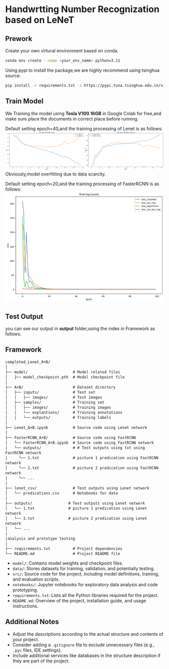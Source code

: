 # Handwrtting Number Recognization based on LeNeT 
## Prework
Create your own virtural environment based on conda.
```bash
conda env create --name <your_env_name> python=3.11
```

Using pypi to install the package,we are highly recommend using tsinghua source.
```bash
pip install -r requirements.txt -i https://pypi.tuna.tsinghua.edu.cn/simple
```

## Train Model
We Training the model using **Tesla V100 16GB** in Google Colab for free,and make sure place the documents in correct place before running. 


Default setting epoch=40,and the training processing of Lenet is as follows:
![Alt text](image.png)
Obviously,model overfitting due to data scarcity.

Default setting epoch=20,and the training processing of FasterRCNN is as follows:
![Alt text](asserts/fast-curve.png)

## Test Output

you can see our output in **output** folder,using the index in Framework as follows.

## Framework

```
completed_Lenet_A+B/
│
├── model/                    # Model related files
│   ├── model_checkpoint.pth  # Model checkpoint file
│
├── A+B/                      # Dataset directory
│   ├── inputs/               # Test set
│   │   ├── images/           # Test images
│   ├── samples/              # Training set
│   │   ├── images/           # Training images
│   │   └── explantions/      # Training annotations
│   │   └── outputs/          # Training labels
│
├── Lenet_A+B.ipynb           # Source code using Lenet network
|
├── FasterRCNN_A+B/           # Source code using FastRCNN 
│   └── FasterRCNN_A+B.ipynb  # Source code using FastRCNN network
|   └── outputs/              # # Test outputs using txt using FastRCNN network
│     └── 1.txt               # picture 1 predication using FastRCNN network
│     └── 2.txt               # picture 2 predication using FastRCNN network
│     └── ...
|
├── lenet_csv/                # Test outputs using Lenet network
│   └── predications.csv      # Notebooks for data 
|
├── outputs/                # Test outputs using Lenet network
│   └── 1.txt               # picture 1 predication using Lenet network
│   └── 2.txt               # picture 2 predication using Lenet network
│   └── ...
|
|analysis and prototype testing
│
├── requirements.txt          # Project dependencies
└── README.md                 # Project README file
```

- `model/`: Contains model weights and checkpoint files.
- `data/`: Stores datasets for training, validation, and potentially testing.
- `src/`: Source code for the project, including model definitions, training, and evaluation scripts.
- `notebooks/`: Jupyter notebooks for exploratory data analysis and code prototyping.
- `requirements.txt`: Lists all the Python libraries required for the project.
- `README.md`: Overview of the project, installation guide, and usage instructions.

## Additional Notes

- Adjust the descriptions according to the actual structure and contents of your project.
- Consider adding a `.gitignore` file to exclude unnecessary files (e.g., `.pyc` files, IDE settings).
- Include additional services like databases in the structure description if they are part of the project.

